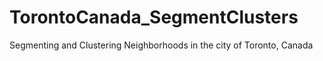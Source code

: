 # TorontoCanada_SegmentClusters
Segmenting and Clustering Neighborhoods in the city of Toronto, Canada
